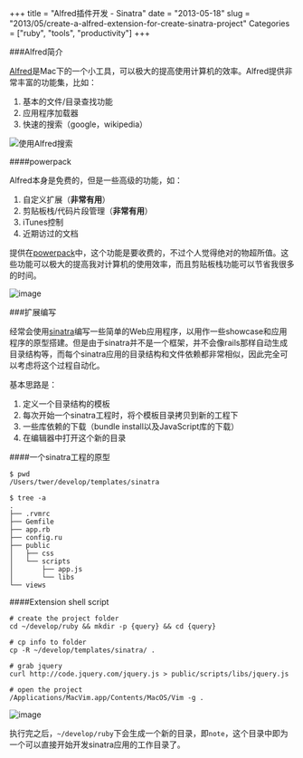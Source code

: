 +++
title = "Alfred插件开发 - Sinatra"
date = "2013-05-18"
slug = "2013/05/create-a-alfred-extension-for-create-sinatra-project"
Categories = ["ruby", "tools", "productivity"]
+++

###Alfred简介

[Alfred](http://www.alfredapp.com/)是Mac下的一个小工具，可以极大的提高使用计算机的效率。Alfred提供非常丰富的功能集，比如：

1.	基本的文件/目录查找功能
2.	应用程序加载器
3.	快速的搜索（google，wikipedia）

![使用Alfred搜索](/images/2013/05/alfred-find.png)

####powerpack

Alfred本身是免费的，但是一些高级的功能，如：

1.	自定义扩展（**非常有用**）
2.	剪贴板栈/代码片段管理（**非常有用**）
3.	iTunes控制
4.	近期访过的文档

提供在[powerpack](http://www.alfredapp.com/powerpack/)中，这个功能是要收费的，不过个人觉得绝对的物超所值。这些功能可以极大的提高我对计算机的使用效率，而且剪贴板栈功能可以节省我很多的时间。

![image](/images/2013/05/alfred-clipboard.png)

###扩展编写

经常会使用[sinatra](http://www.sinatrarb.com/)编写一些简单的Web应用程序，以用作一些showcase和应用程序的原型搭建。但是由于sinatra并不是一个框架，并不会像rails那样自动生成目录结构等，而每个sinatra应用的目录结构和文件依赖都非常相似，因此完全可以考虑将这个过程自动化。

基本思路是：

1.	定义一个目录结构的模板
2.	每次开始一个sinatra工程时，将个模板目录拷贝到新的工程下
3.	一些库依赖的下载（bundle install以及JavaScript库的下载）
4.	在编辑器中打开这个新的目录

####一个sinatra工程的原型

```
$ pwd
/Users/twer/develop/templates/sinatra

$ tree -a
.
├── .rvmrc
├── Gemfile
├── app.rb
├── config.ru
├── public
│   ├── css
│   └── scripts
│       ├── app.js
│       └── libs
└── views
```

####Extension shell script

```
# create the project folder
cd ~/develop/ruby && mkdir -p {query} && cd {query}

# cp info to folder
cp -R ~/develop/templates/sinatra/ .

# grab jquery
curl http://code.jquery.com/jquery.js > public/scripts/libs/jquery.js

# open the project
/Applications/MacVim.app/Contents/MacOS/Vim -g .
```

![image](/images/2013/05/sinatra-ext-result.png)

执行完之后，`~/develop/ruby`下会生成一个新的目录，即`note`，这个目录中即为一个可以直接开始开发sinatra应用的工作目录了。
